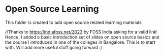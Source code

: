 # Open Source Learning
This folder is created to add open source related learning materials

//Thanks to https://indiafoss.net/2023 by FOSS India asking for a valid link! 
Hence, I added a basic introduction set of slides on open source basics and 
the course I introduced in one of the colleges in Bangalore. 
This is to start with. Will add more useful stuff going forward :) 
